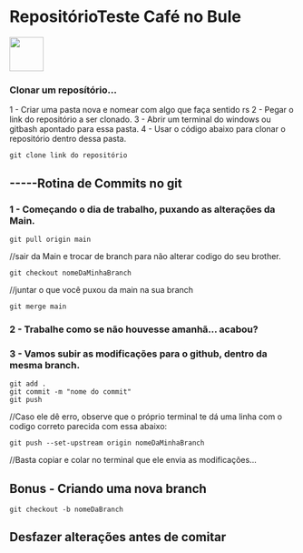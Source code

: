 # RepositórioTeste Café no Bule 
<img src="https://encrypted-tbn0.gstatic.com/images?q=tbn:ANd9GcRimgwN0yxiKDLmKa5dHz8Z8jq8IupAxz_3kQ&usqp=CAU" width="60px" alt="">


### Clonar um reposítório...
1 - Criar uma pasta nova e nomear com algo que faça sentido rs
2 - Pegar o link do repositório a ser clonado. 
3 - Abrir um terminal do windows ou gitbash apontado para essa pasta.
4 - Usar o código abaixo para clonar o repositório dentro dessa pasta.
```
git clone link do repositório
```


## -----Rotina de Commits no git
### 1 - Começando o dia de trabalho, puxando as alterações da Main.
```
git pull origin main
```
//sair da Main e trocar de branch para não alterar codigo do seu brother.
```
git checkout nomeDaMinhaBranch
```
//juntar o que você puxou da main na sua branch
```
git merge main
```
### 2 - Trabalhe como se não houvesse amanhã...  acabou?

### 3 - Vamos subir as modificações para o github, dentro da **mesma branch**.
```
git add .
git commit -m "nome do commit"
git push 
```
//Caso ele dê erro, observe que o próprio terminal te dá uma linha com o codigo correto parecida com essa abaixo:
```
git push --set-upstream origin nomeDaMinhaBranch
```
//Basta copiar e colar no terminal que ele envia as modificações...

## Bonus - Criando uma nova branch
```git checkout -b nomeDaBranch```

## Desfazer alterações antes de comitar
```git checkout -- nomeDoArquivo
